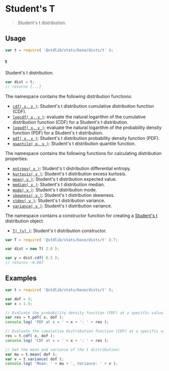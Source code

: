 <!--

@license Apache-2.0

Copyright (c) 2018 The Stdlib Authors.

Licensed under the Apache License, Version 2.0 (the "License");
you may not use this file except in compliance with the License.
You may obtain a copy of the License at

   http://www.apache.org/licenses/LICENSE-2.0

Unless required by applicable law or agreed to in writing, software
distributed under the License is distributed on an "AS IS" BASIS,
WITHOUT WARRANTIES OR CONDITIONS OF ANY KIND, either express or implied.
See the License for the specific language governing permissions and
limitations under the License.

-->

# Student's T

> Student's t distribution.

<section class="usage">

## Usage

```javascript
var t = require( '@stdlib/stats/base/dists/t' );
```

#### t

Student's t distribution.

```javascript
var dist = t;
// returns {...}
```

The namespace contains the following distribution functions:

<!-- <toc pattern="*+(cdf|pdf|mgf|quantile)*"> -->

<div class="namespace-toc">

-   <span class="signature">[`cdf( x, v )`][@stdlib/stats/base/dists/t/cdf]</span><span class="delimiter">: </span><span class="description">Student's t distribution cumulative distribution function (CDF).</span>
-   <span class="signature">[`logcdf( x, v )`][@stdlib/stats/base/dists/t/logcdf]</span><span class="delimiter">: </span><span class="description">evaluate the natural logarithm of the cumulative distribution function (CDF) for a Student's t distribution.</span>
-   <span class="signature">[`logpdf( x, v )`][@stdlib/stats/base/dists/t/logpdf]</span><span class="delimiter">: </span><span class="description">evaluate the natural logarithm of the probability density function (PDF) for a Student's t distribution.</span>
-   <span class="signature">[`pdf( x, v )`][@stdlib/stats/base/dists/t/pdf]</span><span class="delimiter">: </span><span class="description">Student's t distribution probability density function (PDF).</span>
-   <span class="signature">[`quantile( p, v )`][@stdlib/stats/base/dists/t/quantile]</span><span class="delimiter">: </span><span class="description">Student's t distribution quantile function.</span>

</div>

<!-- </toc> -->

The namespace contains the following functions for calculating distribution properties:

<!-- <toc pattern="*+(entropy|kurtosis|mean|median|mode|skewness|stdev|variance)*"> -->

<div class="namespace-toc">

-   <span class="signature">[`entropy( v )`][@stdlib/stats/base/dists/t/entropy]</span><span class="delimiter">: </span><span class="description">Student's t distribution differential entropy.</span>
-   <span class="signature">[`kurtosis( v )`][@stdlib/stats/base/dists/t/kurtosis]</span><span class="delimiter">: </span><span class="description">Student's t distribution excess kurtosis.</span>
-   <span class="signature">[`mean( v )`][@stdlib/stats/base/dists/t/mean]</span><span class="delimiter">: </span><span class="description">Student's t distribution expected value.</span>
-   <span class="signature">[`median( v )`][@stdlib/stats/base/dists/t/median]</span><span class="delimiter">: </span><span class="description">Student's t distribution median.</span>
-   <span class="signature">[`mode( v )`][@stdlib/stats/base/dists/t/mode]</span><span class="delimiter">: </span><span class="description">Student's t distribution mode.</span>
-   <span class="signature">[`skewness( v )`][@stdlib/stats/base/dists/t/skewness]</span><span class="delimiter">: </span><span class="description">Student's t distribution skewness.</span>
-   <span class="signature">[`stdev( v )`][@stdlib/stats/base/dists/t/stdev]</span><span class="delimiter">: </span><span class="description">Student's t distribution variance.</span>
-   <span class="signature">[`variance( v )`][@stdlib/stats/base/dists/t/variance]</span><span class="delimiter">: </span><span class="description">Student's t distribution variance.</span>

</div>

<!-- </toc> -->

The namespace contains a constructor function for creating a [Student's t][t-distribution] distribution object.

<!-- <toc pattern="*ctor*"> -->

<div class="namespace-toc">

-   <span class="signature">[`T( [v] )`][@stdlib/stats/base/dists/t/ctor]</span><span class="delimiter">: </span><span class="description">Student's t distribution constructor.</span>

</div>

<!-- </toc> -->

```javascript
var T = require( '@stdlib/stats/base/dists/t' ).T;

var dist = new T( 2.0 );

var y = dist.cdf( 0.5 );
// returns ~0.667
```

</section>

<!-- /.usage -->

<section class="examples">

## Examples

<!-- TODO: better examples -->

<!-- eslint no-undef: "error" -->

```javascript
var t = require( '@stdlib/stats/base/dists/t' );

var dof = 3;
var x = 1.5;

// Evaluate the probability density function (PDF) at a specific value:
var res = t.pdf( x, dof );
console.log( 'PDF at x = ' + x + ': ' + res );

// Evaluate the cumulative distribution function (CDF) at a specific value:
res = t.cdf( x, dof );
console.log( 'CDF at x = ' + x + ': ' + res );

// Get the mean and variance of the t distribution:
var mu = t.mean( dof );
var v = t.variance( dof );
console.log( 'Mean: ' + mu + ', Variance: ' + v );
```

</section>

<!-- /.examples -->

<!-- Section for related `stdlib` packages. Do not manually edit this section, as it is automatically populated. -->

<section class="related">

</section>

<!-- /.related -->

<!-- Section for all links. Make sure to keep an empty line after the `section` element and another before the `/section` close. -->

<section class="links">

[t-distribution]: https://en.wikipedia.org/wiki/Student%27s_t-distribution

<!-- <toc-links> -->

[@stdlib/stats/base/dists/t/ctor]: https://github.com/stdlib-js/stdlib/tree/develop/lib/node_modules/%40stdlib/stats/base/dists/t/ctor

[@stdlib/stats/base/dists/t/entropy]: https://github.com/stdlib-js/stdlib/tree/develop/lib/node_modules/%40stdlib/stats/base/dists/t/entropy

[@stdlib/stats/base/dists/t/kurtosis]: https://github.com/stdlib-js/stdlib/tree/develop/lib/node_modules/%40stdlib/stats/base/dists/t/kurtosis

[@stdlib/stats/base/dists/t/mean]: https://github.com/stdlib-js/stdlib/tree/develop/lib/node_modules/%40stdlib/stats/base/dists/t/mean

[@stdlib/stats/base/dists/t/median]: https://github.com/stdlib-js/stdlib/tree/develop/lib/node_modules/%40stdlib/stats/base/dists/t/median

[@stdlib/stats/base/dists/t/mode]: https://github.com/stdlib-js/stdlib/tree/develop/lib/node_modules/%40stdlib/stats/base/dists/t/mode

[@stdlib/stats/base/dists/t/skewness]: https://github.com/stdlib-js/stdlib/tree/develop/lib/node_modules/%40stdlib/stats/base/dists/t/skewness

[@stdlib/stats/base/dists/t/stdev]: https://github.com/stdlib-js/stdlib/tree/develop/lib/node_modules/%40stdlib/stats/base/dists/t/stdev

[@stdlib/stats/base/dists/t/variance]: https://github.com/stdlib-js/stdlib/tree/develop/lib/node_modules/%40stdlib/stats/base/dists/t/variance

[@stdlib/stats/base/dists/t/cdf]: https://github.com/stdlib-js/stdlib/tree/develop/lib/node_modules/%40stdlib/stats/base/dists/t/cdf

[@stdlib/stats/base/dists/t/logcdf]: https://github.com/stdlib-js/stdlib/tree/develop/lib/node_modules/%40stdlib/stats/base/dists/t/logcdf

[@stdlib/stats/base/dists/t/logpdf]: https://github.com/stdlib-js/stdlib/tree/develop/lib/node_modules/%40stdlib/stats/base/dists/t/logpdf

[@stdlib/stats/base/dists/t/pdf]: https://github.com/stdlib-js/stdlib/tree/develop/lib/node_modules/%40stdlib/stats/base/dists/t/pdf

[@stdlib/stats/base/dists/t/quantile]: https://github.com/stdlib-js/stdlib/tree/develop/lib/node_modules/%40stdlib/stats/base/dists/t/quantile

<!-- </toc-links> -->

</section>

<!-- /.links -->
